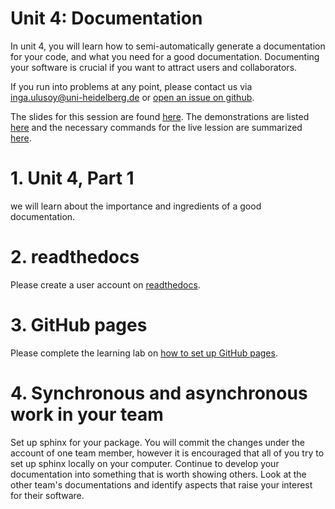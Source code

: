 # Unit 4: Documentation
In unit 4, you will learn how to semi-automatically generate a documentation for your code, and what you need for a good documentation. Documenting your software is crucial if you want to attract users and collaborators.

If you run into problems at any point, please contact us via inga.ulusoy@uni-heidelberg.de or [open an issue on github](https://github.com/ssciwr/sustainable_development_course/issues).

The slides for this session are found [here](./unit4_SSD_SSC.pdf). The demonstrations are listed [here](./DEMONSTRATIONS.md) and the necessary commands for the live lession are summarized [here](./STEPS.md).

# 1. Unit 4, Part 1
we will learn about the importance and ingredients of a good documentation.

# 2. readthedocs
Please create a user account on [readthedocs](https://readthedocs.org/).

# 3. GitHub pages
Please complete the learning lab on [how to set up GitHub pages](https://github.com/skills/github-pages).

# 4. Synchronous and asynchronous work in your team
Set up sphinx for your package. You will commit the changes under the account of one team member, however it is encouraged that all of you try to set up sphinx locally on your computer. 
Continue to develop your documentation into something that is worth showing others. Look at the other team's documentations and identify aspects that raise your interest for their software.